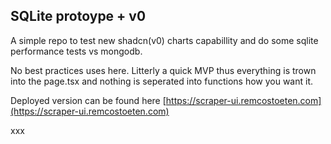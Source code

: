 ## SQLite protoype + v0

A simple repo to test new shadcn(v0) charts capabillity and do some sqlite performance tests vs mongodb.

No best practices uses here. Litterly a quick MVP thus everything is trown into the page.tsx and nothing is seperated into functions how you want it.

Deployed version can be found here [https://scraper-ui.remcostoeten.com](https://scraper-ui.remcostoeten.com)

xxx